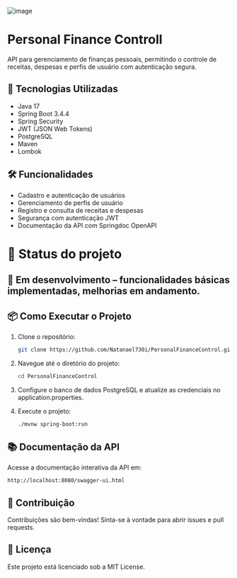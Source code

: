 ![image](https://github.com/user-attachments/assets/917bf4be-014a-4a11-843c-25f33ae7f4fe)


# Personal Finance Controll

API para gerenciamento de finanças pessoais, permitindo o controle de receitas, despesas e perfis de usuário com autenticação segura.

## 🚀 Tecnologias Utilizadas

- Java 17
- Spring Boot 3.4.4
- Spring Security
- JWT (JSON Web Tokens)
- PostgreSQL
- Maven
- Lombok

## 🛠️ Funcionalidades

- Cadastro e autenticação de usuários
- Gerenciamento de perfis de usuário
- Registro e consulta de receitas e despesas
- Segurança com autenticação JWT
- Documentação da API com Springdoc OpenAPI

# 📌 Status do projeto
## 🚧 Em desenvolvimento – funcionalidades básicas implementadas, melhorias em andamento.

## 📦 Como Executar o Projeto

1. Clone o repositório:
   ```bash
   git clone https://github.com/Natanael730i/PersonalFinanceControl.git
   ```
   
2. Navegue até o diretório do projeto:
   ```bash
   cd PersonalFinanceControl
   ```
   
3. Configure o banco de dados PostgreSQL e atualize as credenciais no application.properties.

4. Execute o projeto:
   ```bash
   ./mvnw spring-boot:run
   ```

## 📚 Documentação da API
Acesse a documentação interativa da API em:
   ```bash
   http://localhost:8080/swagger-ui.html
   ```

## 🤝 Contribuição
Contribuições são bem-vindas! Sinta-se à vontade para abrir issues e pull requests.

## 📄 Licença
Este projeto está licenciado sob a MIT License.
   
   
